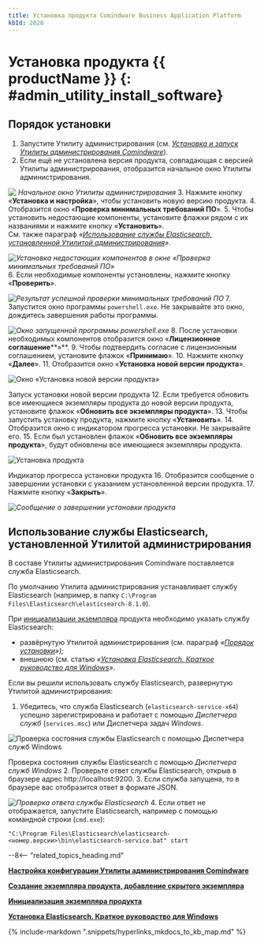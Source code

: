 ```yaml
---
title: Установка продукта Comindware Business Application Platform
kbId: 2028
---
```


# Установка продукта {{ productName }} {: #admin_utility_install_software}

## Порядок установки

1. Запустите Утилиту администрирования (см. *[Установка и запуск Утилиты администрирования Comindware](https://kb.comindware.ru/article.php?id=2027)*).
2. Если ещё не установлена версия продукта, совпадающая с версией Утилиты администрирования, отобразится начальное окно Утилиты администрирования.

_![ Начальное окно Утилиты администрирования](https://kb.comindware.ru/assets/img_667c1e552dd1d.png)_
3. Нажмите кнопку «**Установка и настройка**», чтобы установить новую версию продукта.
4. Отобразится окно «**Проверка минимальных требований ПО**».
5. Чтобы установить недостающие компоненты, установите флажки рядом с их названиями и нажмите кнопку «**Установить**».  
См. также параграф *«[Использование службы Elasticsearch, установленной Утилитой администрирования](#mcetoc_1i1fpsb3t3)»*.

_![Установка недостающих компонентов в окне «Проверка минимальных требований ПО»](https://kb.comindware.ru/assets/img_667c1e6bd9f18.png)_
6. Если необходимые компоненты установлены, нажмите кнопку «**Проверить**».

_![Результат успешной проверки минимальных требований ПО](https://kb.comindware.ru/assets/img_667c1e87c4ed9.png)_
7. Запустится окно программы `powershell.exe`. Не закрывайте это окно, дождитесь завершения работы программы.

_![Окно запущенной программы powershell.exe](https://kb.comindware.ru/assets/img_6679971188d13.png)_
8. После установки необходимых компонентов отобразится окно «**Лицензионное соглашение****»**.
9. Чтобы подтвердить согласие с лицензионным соглашением, установите флажок «**Принимаю**».
10. Нажмите кнопку «**Далее**».
11. Отобразится окно «**Установка новой версии продукта**».

![Окно «Установка новой версии продукта»](https://kb.comindware.ru/assets/img_667c1ec7ce555.png)

Запуск установки новой версии продукта
12. Если требуется обновить все имеющиеся экземпляры продукта до новой версии продукта, установите флажок «**Обновить все экземпляры продукта**».
13. Чтобы запустить установку продукта, нажмите кнопку «**Установить**».
14. Отобразится окно с индикатором прогресса установки. Не закрывайте его.
15. Если был установлен флажок «**Обновить все экземпляры продукта**», будут обновлены все имеющиеся экземпляры продукта.

![Установка продукта](https://kb.comindware.ru/assets/img_6679958d29407.png)

Индикатор прогресса установки продукта
16. Отобразится сообщение о завершении установки с указанием установленной версии продукта.
17. Нажмите кнопку «**Закрыть**».


_![Сообщение о завершении установки продукта](https://kb.comindware.ru/assets/img_667c1f395bdb0.png)_

## Использование службы Elasticsearch, установленной Утилитой администрирования

В составе Утилиты администрирования Comindware поставляется служба Elasticsearch.

По умолчанию Утилита администрирования устанавливает службу Elasticsearch (например, в папку `C:\Program Files\Elasticsearch\elasticsearch-8.1.0`).

При [инициализации экземпляра](https://kb.comindware.ru/article.php?id=2296) продукта необходимо указать службу Elasticsearch:

- развёрнутую Утилитой администрирования (см. параграф *«[Порядок установки](#mcetoc_1i15ecrr60)»);*
- внешнюю (см. статью *«[Установка Elasticsearch. Краткое руководство для Windows](https://kb.comindware.ru/article.php?id=2094)»*.

Если вы решили использовать службу Elasticsearch, развернутую Утилитой администрирования:

1. Убедитесь, что служба Elasticsearch (`elasticsearch-service-x64`) успешно зарегистрирована и работает с помощью *Диспетчера служб* (`services.msc`) или Диспетчера задач *Windows*.


![Проверка состояния службы Elasticsearch с помощью Диспетчера служб Windows](https://kb.comindware.ru/assets/img_667ecf85a5961.png)

Проверка состояния службы Elasticsearch с помощью *Диспетчера служб Windows*
2. Проверьте ответ службы Elasticsearch, открыв в браузере адрес http://localhost:9200.
3. Если служба запущена, то в браузере вас отобразится ответ в формате JSON.


_![Проверка ответа службы Elasticsearch](https://kb.comindware.ru/assets/img_667edd59853d1.png)_
4. Если ответ не отображается, запустите Elasticsearch, например с помощью командной строки (`cmd.exe`):   

```
"C:\Program Files\Elasticsearch\elasticsearch-<номер.версии>\bin\elasticsearch-service.bat" start
```

--8<-- "related_topics_heading.md"

**[Настройка конфигурации Утилиты администрирования Comindware](https://kb.comindware.ru/article.php?id=2029)**

**[Создание экземпляра продукта, добавление скрытого экземпляра](https://kb.comindware.ru/article.php?id=2032)**

**[Инициализация экземпляра продукта](https://kb.comindware.ru/article.php?id=2296)**

**[Установка Elasticsearch. Краткое руководство для Windows](https://kb.comindware.ru/article.php?id=2094)**

{% include-markdown ".snippets/hyperlinks_mkdocs_to_kb_map.md" %}
